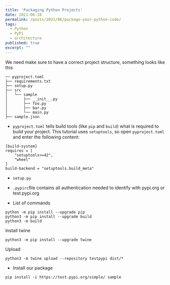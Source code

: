 ```yaml
---
title: 'Packaging Python Projects'
date: 2021-06-18
permalink: /posts/2021/06/package-your-python-code/
tags:
  - Python
  - PyPi
  - architecture
published: true
excerpt: ""
---
```


We need make sure to have a correct project structure, something looks like this

```
── pyproject.toml
├── requirements.txt
├── setup.py
├── src
│   └── sample
│       ├── __init__.py
│       ├── foo.py
│       ├── bar.py
│       └── main.py
├── sample.json
```

* `pyproject.toml` tells build tools (like `pip` and `build`) what is required to build your project. This tutorial uses `setuptools`, so open `pyproject.toml` and enter the following content:
````
[build-system]
requires = [
    "setuptools>=42",
    "wheel"
]
build-backend = "setuptools.build_meta"
````

* `setup.py`

* `.pypirc`file contains all authentication needed to identify with pypi.org or test.pypi.org

* List of commands 

```
python -m pip install --upgrade pip
python3 -m pip install --upgrade build
python3 -m build
```

Install twine
```
python3 -m pip install --upgrade twine
```
Upload 
````
python3 -m twine upload --repository testpypi dist/*
````

* Install our package
````
pip install -i https://test.pypi.org/simple/ sample
````

